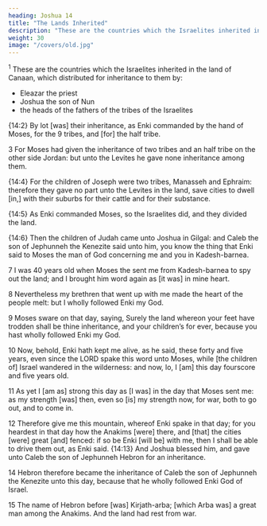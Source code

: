 ```yaml
---
heading: Joshua 14
title: "The Lands Inherited"
description: "These are the countries which the Israelites inherited in the land of Canaan"
weight: 30
image: "/covers/old.jpg"
---
```



<sup>1</sup> These are the countries which the Israelites inherited in the land of Canaan, which distributed for inheritance to them by:
- Eleazar the priest
- Joshua the son of Nun
- the heads of the fathers of the tribes of the Israelites
 
{14:2} By lot [was] their inheritance, as Enki commanded by the hand of Moses, for the 9 tribes, and [for] the half tribe. 

3 For Moses had  given the inheritance of two tribes and an half tribe on the other side Jordan: but unto the Levites he gave none inheritance among them. 

{14:4} For the children of Joseph were two tribes, Manasseh and Ephraim: therefore they
gave no part unto the Levites in the land, save cities to
dwell [in,] with their suburbs for their cattle and for their
substance. 

{14:5} As Enki commanded Moses, so the Israelites did, and they divided the land.

{14:6} Then the children of Judah came unto Joshua in Gilgal: and Caleb the son of Jephunneh the Kenezite said unto him, you know the thing that Enki said to Moses the man of God concerning me and you in Kadesh-barnea.

7 I was 40 years old when Moses the sent me from Kadesh-barnea to spy out the land; and I brought him word again as [it was] in mine heart.

8 Nevertheless my brethren that went up with me made the heart of the people melt: but I wholly
followed Enki my God. 

9 Moses sware on that day, saying, Surely the land whereon your feet have
trodden shall be thine inheritance, and your children’s for
ever, because you hast wholly followed Enki my
God.

10 Now, behold, Enki hath kept me alive, as he said, these forty and five years, even since the
LORD spake this word unto Moses, while [the children of]
Israel wandered in the wilderness: and now, lo, I [am] this
day fourscore and five years old. 

11 As yet I [am as] strong this day as [I was] in the day that Moses sent me: as
my strength [was] then, even so [is] my strength now, for
war, both to go out, and to come in. 

12 Therefore give me this mountain, whereof Enki spake in that
day; for you heardest in that day how the Anakims [were]
there, and [that] the cities [were] great [and] fenced: if so be
Enki [will be] with me, then I shall be able to drive
them out, as Enki said. {14:13} And Joshua blessed
him, and gave unto Caleb the son of Jephunneh Hebron for
an inheritance. 

14 Hebron therefore became the inheritance of Caleb the son of Jephunneh the Kenezite unto
this day, because that he wholly followed Enki God of
Israel. 

15 The name of Hebron before [was] Kirjath-arba; [which Arba was] a great man among the
Anakims. And the land had rest from war.

